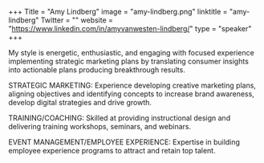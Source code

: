 +++
Title = "Amy Lindberg"
image = "amy-lindberg.png"
linktitle = "amy-lindberg"
Twitter = ""
website = "https://www.linkedin.com/in/amyvanwesten-lindberg/"
type = "speaker"
+++

My style is energetic, enthusiastic, and engaging with focused experience implementing strategic marketing plans by translating consumer insights into actionable plans producing breakthrough results. 

STRATEGIC MARKETING: Experience developing creative marketing plans, aligning objectives and identifying concepts to increase brand awareness, develop digital strategies and drive growth. 

TRAINING/COACHING: Skilled at providing instructional design and delivering training workshops, seminars, and webinars. 

EVENT MANAGEMENT/EMPLOYEE EXPERIENCE: Expertise in building employee experience programs to attract and retain top talent.